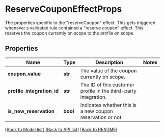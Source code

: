 # ReserveCouponEffectProps

The properties specific to the \"reserveCoupon\" effect. This gets triggered whenever a validated rule contained a \"reserve coupon\" effect. This reserves the coupon currently on scope to the profile on scope.
## Properties
Name | Type | Description | Notes
------------ | ------------- | ------------- | -------------
**coupon_value** | **str** | The value of the coupon currently on scope. | 
**profile_integration_id** | **str** | The ID of this customer profile in the third-party integration. | 
**is_new_reservation** | **bool** | Indicates whether this is a new coupon reservation or not. | 

[[Back to Model list]](../README.md#documentation-for-models) [[Back to API list]](../README.md#documentation-for-api-endpoints) [[Back to README]](../README.md)


